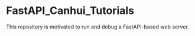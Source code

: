 # FastAPI_Canhui_Tutorials
This repository is motivated to run and debug a FastAPI-based web server.
